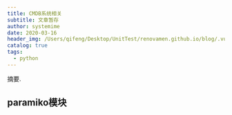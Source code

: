 ```yaml
---
title: CMDB系统相关
subtitle: 文章暂存
author: systemime
date: 2020-03-16
header_img: /Users/qifeng/Desktop/UnitTest/renovamen.github.io/blog/.vuepress/public/img/in-post/header/14.png
catalog: true
tags:
  - python
---
```

摘要.

<!-- more -->
<a name="MUJBg"></a>
## paramiko模块


